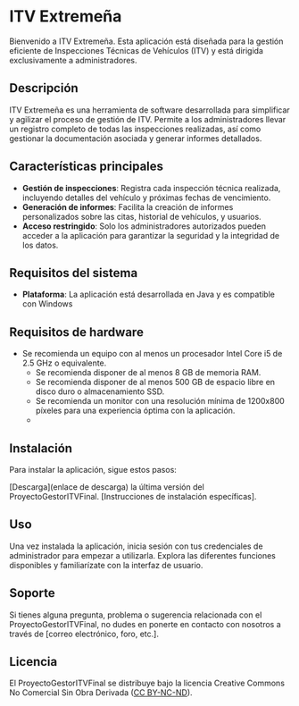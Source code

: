 # ITV Extremeña
Bienvenido a  ITV Extremeña. Esta aplicación está diseñada para la gestión eficiente de Inspecciones Técnicas de Vehículos (ITV) y está dirigida exclusivamente a administradores.

## Descripción
ITV Extremeña es una herramienta de software desarrollada para simplificar y agilizar el proceso de gestión de ITV. Permite a los administradores llevar un registro completo de todas las inspecciones realizadas, así como gestionar la documentación asociada y generar informes detallados.

## Características principales

- **Gestión de inspecciones**: Registra cada inspección técnica realizada, incluyendo detalles del vehículo y próximas fechas de vencimiento.
- **Generación de informes**: Facilita la creación de informes personalizados sobre las citas, historial de vehículos, y usuarios.
- **Acceso restringido**: Solo los administradores autorizados pueden acceder a la aplicación para garantizar la seguridad y la integridad de los datos.

## Requisitos del sistema
- **Plataforma**: La aplicación está desarrollada en Java y es compatible con Windows

## Requisitos de hardware
- Se recomienda un equipo con al menos un procesador Intel Core i5 de 2.5 GHz o equivalente.
  - Se recomienda disponer de al menos 8 GB de memoria RAM.
  - Se recomienda disponer de al menos 500 GB de espacio libre en disco duro o almacenamiento SSD.
  - Se recomienda un monitor con una resolución mínima de 1200x800 píxeles para una experiencia óptima con la aplicación.
  - 
## Instalación
Para instalar la aplicación, sigue estos pasos:

[Descarga](enlace de descarga) la última versión del ProyectoGestorITVFinal.
[Instrucciones de instalación específicas].

## Uso
Una vez instalada la aplicación, inicia sesión con tus credenciales de administrador para empezar a utilizarla. Explora las diferentes funciones disponibles y familiarízate con la interfaz de usuario.

## Soporte
Si tienes alguna pregunta, problema o sugerencia relacionada con el ProyectoGestorITVFinal, no dudes en ponerte en contacto con nosotros a través de [correo electrónico, foro, etc.].

## Licencia
El ProyectoGestorITVFinal se distribuye bajo la licencia Creative Commons No Comercial Sin Obra Derivada ([CC BY-NC-ND](https://creativecommons.org/licenses/by-nc-nd/4.0/deed.es)).
